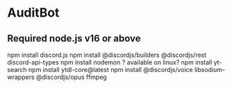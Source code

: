 # AuditBot
## Required node.js v16 or above
 npm install discord.js
 npm install @discordjs/builders @discordjs/rest discord-api-types 
 npm install nodemon ? available on linux?
 npm install yt-search
 npm install ytdl-core@latest
 npm install @discordjs/voice libsodium-wrappers @discordjs/opus ffmpeg



